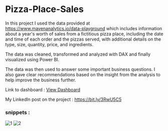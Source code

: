 # Pizza-Place-Sales
In this project I used the data provided at https://www.mavenanalytics.io/data-playground which includes information about a year's worth of sales from a fictitious pizza place, including the date and time of each order and the pizzas served, with additional details on the type, size, quantity, price, and ingredients.

The data was cleaned, transformed and analyzed with DAX and finally visualized using Power BI.

The data was then used to answer some important business questions. I also gave clear recommendations based on the insight from the analysis to help improve the business further.

Link to dashboard : [View Dashboard](https://app.powerbi.com/view?r=eyJrIjoiNzRkZmEwZGQtN2M2Yi00Y2Y0LWFlMzYtMDE4ZTM4OWRiNWZlIiwidCI6IjJkNjU5YzMxLTAwNjktNDQ3Yy04ODE1LWUzMzdmNzNmNWQ1OSJ9)

My LinkedIn post on the project : https://bit.ly/3RwU5C5

### snippets :

![1](https://user-images.githubusercontent.com/93451988/222663288-699053de-8007-41c5-9c71-473f6cf14f2e.png)
![2](https://user-images.githubusercontent.com/93451988/222663333-eb17def7-66e7-49af-85b8-ed083145ed81.png)


